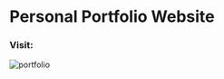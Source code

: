 # Personal Portfolio Website

### Visit:

![portfolio](https://user-images.githubusercontent.com/59008917/182153206-20783df9-da39-40cc-9391-b5982a19d9c7.png)
